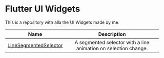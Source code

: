 # Flutter UI Widgets
This is a repository with alla the UI Widgets made by me.

| Name | Description |
|------|:----:|
|[LineSegmentedSelector](https://github.com/GiacomoPignoni/flutter_ui_widgets/tree/main/lib/widgets/line_segmented_selector)|A segmented selector with a line animation on selection change.|
